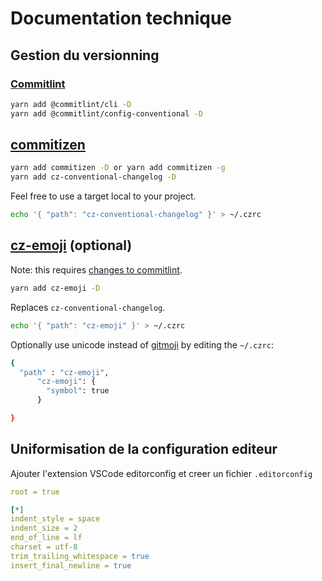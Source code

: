 # Documentation technique

## Gestion du versionning

### [Commitlint](https://github.com/conventional-changelog/commitlint)

```bash
yarn add @commitlint/cli -D
yarn add @commitlint/config-conventional -D
```

## [commitizen](https://commitizen.github.io/cz-cli/)
```bash
yarn add commitizen -D or yarn add commitizen -g
yarn add cz-conventional-changelog -D
```

Feel free to use a target local to your project.
```bash
echo '{ "path": "cz-conventional-changelog" }' > ~/.czrc
```

## [cz-emoji](https://github.com/ngryman/cz-emoji) (optional)
Note: this requires [changes to commitlint](https://github.com/ngryman/cz-emoji#commitlint).
```bash
yarn add cz-emoji -D
```

Replaces `cz-conventional-changelog`.
```bash
echo '{ "path": "cz-emoji" }' > ~/.czrc
```

Optionally use unicode instead of [gitmoji](https://gitmoji.dev/) by editing the `~/.czrc`:
```bash
{
  "path" : "cz-emoji",
      "cz-emoji": {
        "symbol": true
      }

}

```

## Uniformisation de la configuration editeur

Ajouter l'extension VSCode editorconfig et creer un fichier ```.editorconfig ```

```yml
root = true

[*]
indent_style = space
indent_size = 2
end_of_line = lf
charset = utf-8
trim_trailing_whitespace = true
insert_final_newline = true
```
